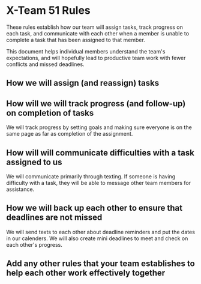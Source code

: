# X-Team 51 Rules

These rules establish how our team will assign tasks,
track progress on each task, and communicate with each other 
when a member is unable to complete a task that has been assigned to that member.

This document helps individual members understand the team's expectations,
and will hopefully lead to productive team work with fewer conflicts
and missed deadlines.

## How we will assign (and reassign) tasks



## How will we will track progress (and follow-up) on completion of tasks
We will track progress by setting goals and making sure everyone is on the 
same page as far as completion of the assignment.


## How will will communicate difficulties with a task assigned to us

We will communicate primarily through texting. If someone is having difficulty with a task, 
they will be able to message other team members for assistance. 

## How we will back up each other to ensure that deadlines are not missed
We will send texts to each other about deadline reminders and put the dates in our calenders. We will also create mini deadlines to meet and check on each other's progress.


## Add any other rules that your team establishes to help each other work effectively together



